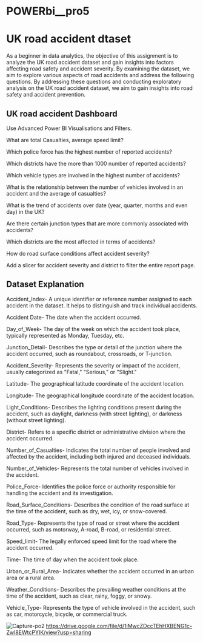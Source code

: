 # POWERbi__pro5

# UK road accident dtaset

As a beginner in data analytics, the objective of this assignment is to analyze the UK road accident dataset and gain insights into factors affecting road safety and accident severity. By examining the dataset, we aim to explore various aspects of road accidents and address the following questions. By addressing these questions and conducting exploratory analysis on the UK road accident dataset, we aim to gain insights into road safety and accident prevention.

## UK road accident Dashboard  

Use Advanced Power BI Visualisations and Filters.

What are total Casualties, average speed limit?

Which police force has the highest number of reported accidents?

Which districts have the more than 1000 number of reported accidents?

Which vehicle types are involved in the highest number of accidents?

What is the relationship between the number of vehicles involved in an accident and the average of casualties?

What is the trend of accidents over date (year, quarter, months and even day) in the UK?

Are there certain junction types that are more commonly associated with accidents?

Which districts are the most affected in terms of accidents?

How do road surface conditions affect accident severity?

Add a slicer for accident severity and district to filter the entire report page.

## Dataset Explanation

Accident_Index- A unique identifier or reference number assigned to each accident in the dataset. It helps to distinguish and track individual accidents.

Accident Date- The date when the accident occurred.

Day_of_Week- The day of the week on which the accident took place, typically represented as Monday, Tuesday, etc.

Junction_Detail- Describes the type or detail of the junction where the accident occurred, such as roundabout, crossroads, or T-junction.

Accident_Severity- Represents the severity or impact of the accident, usually categorized as "Fatal," "Serious," or "Slight."

Latitude- The geographical latitude coordinate of the accident location.

Longitude- The geographical longitude coordinate of the accident location.

Light_Conditions- Describes the lighting conditions present during the accident, such as daylight, darkness (with street lighting), or darkness (without street lighting).

District- Refers to a specific district or administrative division where the accident occurred.

Number_of_Casualties- Indicates the total number of people involved and affected by the accident, including both injured and deceased individuals.

Number_of_Vehicles- Represents the total number of vehicles involved in the accident.

Police_Force- Identifies the police force or authority responsible for handling the accident and its investigation.

Road_Surface_Conditions- Describes the condition of the road surface at the time of the accident, such as dry, wet, icy, or snow-covered.

Road_Type- Represents the type of road or street where the accident occurred, such as motorway, A-road, B-road, or residential street.

Speed_limit- The legally enforced speed limit for the road where the accident occurred.

Time- The time of day when the accident took place.

Urban_or_Rural_Area- Indicates whether the accident occurred in an urban area or a rural area.

Weather_Conditions- Describes the prevailing weather conditions at the time of the accident, such as clear, rainy, foggy, or snowy.

Vehicle_Type- Represents the type of vehicle involved in the accident, such as car, motorcycle, bicycle, or commercial truck.


![Capture-po2](https://github.com/user-attachments/assets/3f8e76cf-48dd-4fff-9ec5-5aaaca535a15)
https://drive.google.com/file/d/1iMwcZDccTEhHXBENG1c-Zwl8EWtcPYIK/view?usp=sharing 






